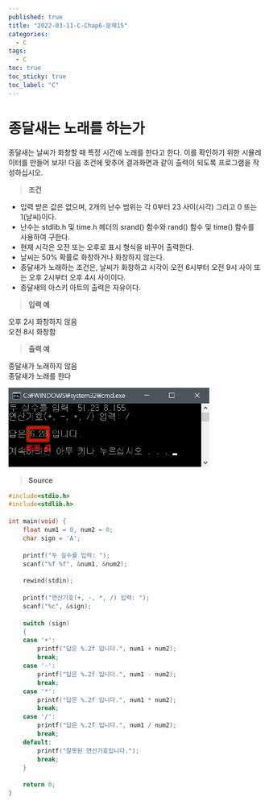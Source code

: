 ```yaml
---
published: true
title: "2022-03-11-C-Chap6-문제15"
categories:
  - C
tags:
  - C
toc: true
toc_sticky: true
toc_label: "C"
---
```


# 종달새는 노래를 하는가

종달새는 날씨가 화창할 때 특정 시간에 노래를 한다고 한다. 이를 확인하기 위한 시뮬레이터를 만들어 보자! 다음 조건에 맞추어 결과화면과 같이 출력이 되도록 프로그램을 작성하십시오.

> **조건**

- 입력 받은 값은 없으며, 2개의 난수 범위는 각 0부터 23 사이(시각) 그리고 0 또는 1(날씨)이다.
- 난수는 stdlib.h 및 time.h 헤더의 srand() 함수와 rand() 함수 및 time() 함수를 사용하여 구한다.
- 현재 시각은 오전 또는 오후로 표시 형식을 바꾸어 출력한다.
- 날씨는 50% 확률로 화창하거나 화창하지 않는다.
- 종달새가 노래하는 조건은, 날씨가 화창하고 시각이 오전 6시부터 오전 9시 사이 또는 오후 2시부터 오후 4시 사이이다.
- 종달새의 아스키 아트의 출력은 자유이다.

> **입력 예**

오후 2시 화창하지 않음  
오전 8시 화창함

> **출력 예**

종달새가 노래하지 않음  
종달새가 노래를 한다

![image](https://github.com/222SeungHyun/222SeungHyun.github.io/blob/master/_images/%EA%B8%B0%EC%B4%88%ED%94%84%EB%A1%9C%EA%B7%B8%EB%9E%98%EB%B0%8D%206%EC%9E%A5%20%EC%8B%A4%EC%8A%B5-%EB%AC%B8%EC%A0%9C14.png?raw=true)

> **Source**

```C++
#include<stdio.h>
#include<stdlib.h>

int main(void) {
	float num1 = 0, num2 = 0;
	char sign = 'A';

	printf("두 실수를 입력: ");
	scanf("%f %f", &num1, &num2);

	rewind(stdin);

	printf("연산기호(+, -, *, /) 입력: ");
	scanf("%c", &sign);

	switch (sign)
	{
	case '+':
		printf("답은 %.2f 입니다.", num1 + num2);
		break;
	case '-':
		printf("답은 %.2f 입니다.", num1 - num2);
		break;
	case '*':
		printf("답은 %.2f 입니다.", num1 * num2);
		break;
	case '/':
		printf("답은 %.2f 입니다.", num1 / num2);
		break;
	default:
		printf("잘못된 연산기호입니다.");
		break;
	}

	return 0;
}
```
